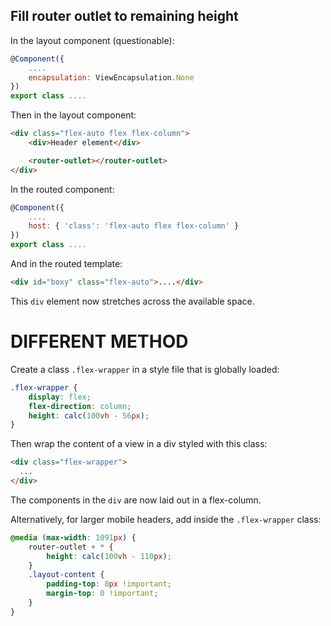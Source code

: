 ## Fill router outlet to remaining height

In the layout component (questionable):

```javascript
@Component({
    ....
    encapsulation: ViewEncapsulation.None
})
export class ....
```

Then in the layout component:

```html
<div class="flex-auto flex flex-column">
    <div>Header element</div>

    <router-outlet></router-outlet>
</div>
```

In the routed component:

```javascript
@Component({
    ....
    host: { 'class': 'flex-auto flex flex-column' }
})
export class ....
```

And in the routed template:

```html
<div id="boxy" class="flex-auto">....</div>
```

This `div` element now stretches across the available space.


# DIFFERENT METHOD
Create a class `.flex-wrapper` in a style file that is globally loaded:

```css
.flex-wrapper {
    display: flex;
    flex-direction: column;
    height: calc(100vh - 56px);
}
```
Then wrap the content of a view in a div styled with this class:

```html
<div class="flex-wrapper">
  ...
</div>
```

The components in the `div` are now laid out in a flex-column.

Alternatively, for larger mobile headers, add inside the `.flex-wrapper` class:

```css
@media (max-width: 1091px) {
    router-outlet + * {
        height: calc(100vh - 110px);
    }
    .layout-content {
        padding-top: 8px !important;
        margin-top: 0 !important;
    }
}
```